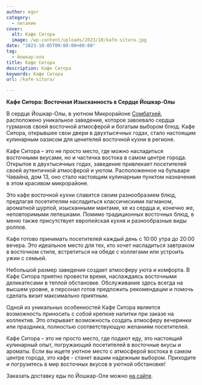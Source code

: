 ```yaml
---
author: egor
category:
  - питание
cover:
  alt: Кафе Ситора
  image: /wp-content/uploads/2023/10/kafe-sitora.jpg
date: "2023-10-05T09:00:00+00:00"
tag:
  - йошкар-ола
title: Кафе Ситора
description: Кафе Ситора
keywords: Кафе Ситора
url: /kafe-sitora/

---
```

**Кафе Ситора: Восточная Изысканность в Сердце Йошкар-Олы**

В сердце Йошкар-Олы, в уютном Микрорайоне [Сомбатхей](/sombathej/), расположено уникальное заведение, которое завоевало сердца гурманов своей восточной атмосферой и богатым выбором блюд. Кафе Ситора, открывшее свои двери в двухтысячных годах, стало настоящим кулинарным оазисом для ценителей восточной кухни в регионе.

Кафе Ситора – это не просто место, где можно насладиться восточными вкусами, но и частичка востока в самом центре города. Открытое в двухтысячных годах, заведение привлекает посетителей своей аутентичной атмосферой и уютом. Расположенное на бульваре Чавайна, дом 13, оно стало настоящим кулинарным пунктом назначения в этом красивом микрорайоне.

Это кафе восточной кухни славится своим разнообразием блюд, предлагая посетителям насладиться классическими лагманом, ароматной шурпой, изысканными мантами, хе из сердца и, конечно же, неповторимыми лепешками. Помимо традиционных восточных блюд, в меню также присутствует европейская кухня и разнообразные виды роллов.

Кафе готово принимать посетителей каждый день с 10:00 утра до 20:00 вечера. Это идеальное место для тех, кто хочет насладиться завтраком в восточном стиле, встретиться на обеде с коллегами или устроить ужин с семьей.

Небольшой размер заведения создает атмосферу уюта и комфорта. В Кафе Ситора приятно провести время, наслаждаясь восточными деликатесами в теплой обстановке. Обслуживание здесь всегда на высшем уровне, а персонал готов предложить рекомендации и помочь сделать визит максимально приятным.

Одной из уникальных особенностей Кафе Ситора является возможность приносить с собой крепкие напитки при заказе на коллектив. Это открывает возможность создать атмосферу вечеринки или праздника, полностью соответствующую желаниям посетителей.

Кафе Ситора – это не просто место, где подают еду, это настоящий кулинарный опыт, погружающий посетителей в восточные вкусы и ароматы. Если вы ищете уютное место с атмосферой востока в самом центре города, это кафе \- станет вашим надежным выбором. Приходите и погрузитесь в мир восточных вкусов в уютной обстановке!

Заказать доставку еды по Йошкар-Оле можно [на сайте](https://ситора12.рф/).

